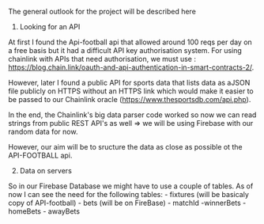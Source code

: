 The general outlook for the project will be described here



1. Looking for an API

At first I found the Api-football api that allowed around 100 reqs per day on a free basis but it had a difficult API key authorisation system. For using chainlink with APIs that need authorisation, we must use : https://blog.chain.link/oauth-and-api-authentication-in-smart-contracts-2/.

However, later I found a public API for sports data that lists data as aJSON file publicly on HTTPS without an HTTPS link which would make it easier to be passed to our Chainlink oracle (https://www.thesportsdb.com/api.php).

In the end, the Chainlink's big data parser code worked so now we can read strings from public REST API's as well => we will be using Firebase with our random data for now. 

However, our aim will be to sructure the data as close as possible ot the API-FOOTBALL api. 

2. Data on servers

So in our Firebase Database we might have to use a couple of tables. As of now I can see the need for the following tables:
	- fixtures (will be basicaly copy of API-football)
	- bets (will be on FireBase)
		- matchId
			-winnerBets
				- homeBets
				- awayBets
